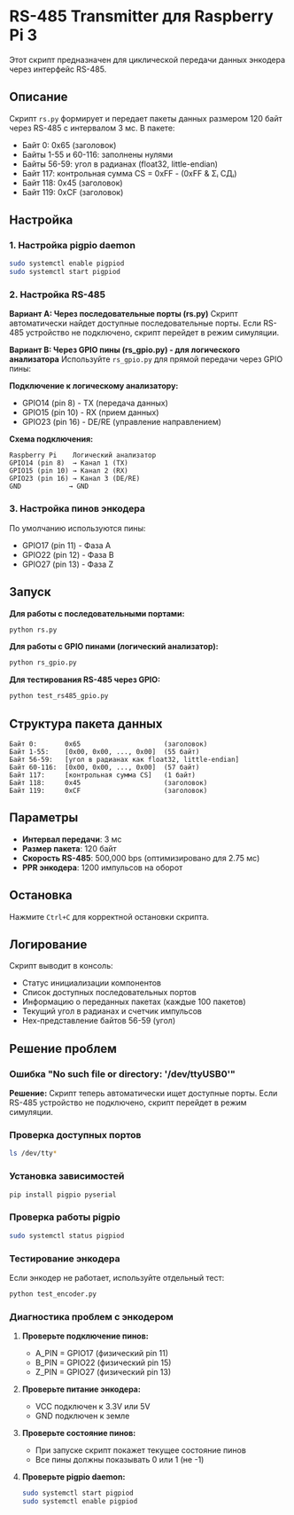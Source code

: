# RS-485 Transmitter для Raspberry Pi 3

Этот скрипт предназначен для циклической передачи данных энкодера через интерфейс RS-485.

## Описание

Скрипт `rs.py` формирует и передает пакеты данных размером 120 байт через RS-485 с интервалом 3 мс. В пакете:
- Байт 0: 0x65 (заголовок)
- Байты 1-55 и 60-116: заполнены нулями
- Байты 56-59: угол в радианах (float32, little-endian)
- Байт 117: контрольная сумма CS = 0xFF - (0xFF & Σᵢ СДᵢ)
- Байт 118: 0x45 (заголовок)
- Байт 119: 0xCF (заголовок)

## Настройка

### 1. Настройка pigpio daemon
```bash
sudo systemctl enable pigpiod
sudo systemctl start pigpiod
```

### 2. Настройка RS-485

**Вариант A: Через последовательные порты (rs.py)**
Скрипт автоматически найдет доступные последовательные порты. Если RS-485 устройство не подключено, скрипт перейдет в режим симуляции.

**Вариант B: Через GPIO пины (rs_gpio.py) - для логического анализатора**
Используйте `rs_gpio.py` для прямой передачи через GPIO пины:

**Подключение к логическому анализатору:**
- GPIO14 (pin 8) - TX (передача данных)
- GPIO15 (pin 10) - RX (прием данных)  
- GPIO23 (pin 16) - DE/RE (управление направлением)

**Схема подключения:**
```
Raspberry Pi    Логический анализатор
GPIO14 (pin 8)  → Канал 1 (TX)
GPIO15 (pin 10) → Канал 2 (RX)
GPIO23 (pin 16) → Канал 3 (DE/RE)
GND            → GND
```

### 3. Настройка пинов энкодера
По умолчанию используются пины:
- GPIO17 (pin 11) - Фаза A
- GPIO22 (pin 12) - Фаза B  
- GPIO27 (pin 13) - Фаза Z

## Запуск

**Для работы с последовательными портами:**
```bash
python rs.py
```

**Для работы с GPIO пинами (логический анализатор):**
```bash
python rs_gpio.py
```

**Для тестирования RS-485 через GPIO:**
```bash
python test_rs485_gpio.py
```

## Структура пакета данных

```
Байт 0:       0x65                     (заголовок)
Байт 1-55:    [0x00, 0x00, ..., 0x00]  (55 байт)
Байт 56-59:   [угол в радианах как float32, little-endian]
Байт 60-116:  [0x00, 0x00, ..., 0x00]  (57 байт)
Байт 117:     [контрольная сумма CS]   (1 байт)
Байт 118:     0x45                     (заголовок)
Байт 119:     0xCF                     (заголовок)
```

## Параметры

- **Интервал передачи**: 3 мс
- **Размер пакета**: 120 байт
- **Скорость RS-485**: 500,000 bps (оптимизировано для 2.75 мс)
- **PPR энкодера**: 1200 импульсов на оборот

## Остановка

Нажмите `Ctrl+C` для корректной остановки скрипта.

## Логирование

Скрипт выводит в консоль:
- Статус инициализации компонентов
- Список доступных последовательных портов
- Информацию о переданных пакетах (каждые 100 пакетов)
- Текущий угол в радианах и счетчик импульсов
- Hex-представление байтов 56-59 (угол)

## Решение проблем

### Ошибка "No such file or directory: '/dev/ttyUSB0'"
**Решение:** Скрипт теперь автоматически ищет доступные порты. Если RS-485 устройство не подключено, скрипт перейдет в режим симуляции.

### Проверка доступных портов
```bash
ls /dev/tty*
```

### Установка зависимостей
```bash
pip install pigpio pyserial
```

### Проверка работы pigpio
```bash
sudo systemctl status pigpiod
```

### Тестирование энкодера
Если энкодер не работает, используйте отдельный тест:
```bash
python test_encoder.py
```

### Диагностика проблем с энкодером
1. **Проверьте подключение пинов:**
   - A_PIN = GPIO17 (физический pin 11)
   - B_PIN = GPIO22 (физический pin 15) 
   - Z_PIN = GPIO27 (физический pin 13)

2. **Проверьте питание энкодера:**
   - VCC подключен к 3.3V или 5V
   - GND подключен к земле

3. **Проверьте состояние пинов:**
   - При запуске скрипт покажет текущее состояние пинов
   - Все пины должны показывать 0 или 1 (не -1)

4. **Проверьте pigpio daemon:**
   ```bash
   sudo systemctl start pigpiod
   sudo systemctl enable pigpiod
   ```
